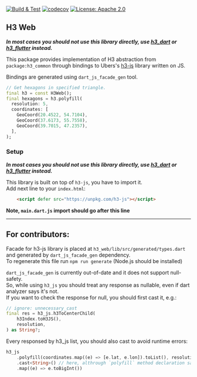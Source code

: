 <p>
<a href="https://github.com/festelo/h3_dart/actions"><img src="https://github.com/festelo/h3_dart/actions/workflows/tests.yml/badge.svg" alt="Build & Test"></a>
<a href="https://codecov.io/gh/festelo/h3_dart"><img src="https://codecov.io/gh/festelo/h3_dart/branch/master/graph/badge.svg" alt="codecov"></a>
<a href="https://opensource.org/licenses/Apache-2.0"><img src="https://img.shields.io/badge/License-Apache_2.0-blue.svg" alt="License: Apache 2.0"></a>
</p>

## H3 Web

***In most cases you should not use this library directly, use [h3_dart](https://pub.dev/packages/h3_dart/) or [h3_flutter](https://pub.dev/packages/h3_flutter/) instead.***  

This package provides implementation of H3 abstraction from `package:h3_common` through bindings to Ubers's [h3-js](https://github.com/uber/h3-js) library written on JS.

Bindings are generated using `dart_js_facade_gen` tool.

```dart
// Get hexagons in specified triangle.
final h3 = const H3Web();
final hexagons = h3.polyfill(
  resolution: 5,
  coordinates: [
    GeoCoord(20.4522, 54.7104),
    GeoCoord(37.6173, 55.7558),
    GeoCoord(39.7015, 47.2357),
  ],
);
```  

### Setup

***In most cases you should not use this library directly, use [h3_dart](https://pub.dev/packages/h3_dart/) or [h3_flutter](https://pub.dev/packages/h3_flutter/) instead.***  

This library is built on top of `h3-js`, you have to import it.  
Add next line to your `index.html`:
```html
    <script defer src="https://unpkg.com/h3-js"></script>
```
**Note, `main.dart.js` import should go after this line**

-------------
## For contributors:

Facade for h3-js library is placed at `h3_web/lib/src/generated/types.dart` and generated by `dart_js_facade_gen` dependency.  
To regenerate this file run `npm run generate` (Node.js should be installed)

`dart_js_facade_gen` is currently out-of-date and it does not support null-safety.  
So, while using `h3_js` you should treat any response as nullable, even if dart analyzer says it's not.  
If you want to check the response for null, you should first cast it, e.g.:
```dart
// ignore: unnecessary_cast
final res = h3_js.h3ToCenterChild(
    h3Index.toH3JS(),
    resolution,
) as String?;
```

Every responsed by h3_js list, you should also cast to avoid runtime errors:
```dart
h3_js
    .polyfill(coordinates.map((e) => [e.lat, e.lon]).toList(), resolution)
    .cast<String>() // here, althrough `polyfill` method declaration says it returns List<String>
    .map((e) => e.toBigInt())
```

